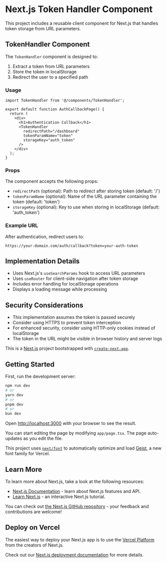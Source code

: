 # Next.js Token Handler Component

This project includes a reusable client component for Next.js that handles token storage from URL parameters.

## TokenHandler Component

The `TokenHandler` component is designed to:

1. Extract a token from URL parameters
2. Store the token in localStorage
3. Redirect the user to a specified path

### Usage

```tsx
import TokenHandler from '@/components/TokenHandler';

export default function AuthCallbackPage() {
  return (
    <div>
      <h1>Authentication Callback</h1>
      <TokenHandler 
        redirectPath="/dashboard" 
        tokenParamName="token" 
        storageKey="auth_token" 
      />
    </div>
  );
}
```

### Props

The component accepts the following props:

- `redirectPath` (optional): Path to redirect after storing token (default: '/')
- `tokenParamName` (optional): Name of the URL parameter containing the token (default: 'token')
- `storageKey` (optional): Key to use when storing in localStorage (default: 'auth_token')

### Example URL

After authentication, redirect users to:
```
https://your-domain.com/auth/callback?token=your-auth-token
```

## Implementation Details

- Uses Next.js's `useSearchParams` hook to access URL parameters
- Uses `useRouter` for client-side navigation after token storage
- Includes error handling for localStorage operations
- Displays a loading message while processing

## Security Considerations

- This implementation assumes the token is passed securely
- Consider using HTTPS to prevent token interception
- For enhanced security, consider using HTTP-only cookies instead of localStorage
- The token in the URL might be visible in browser history and server logs

This is a [Next.js](https://nextjs.org) project bootstrapped with [`create-next-app`](https://nextjs.org/docs/app/api-reference/cli/create-next-app).

## Getting Started

First, run the development server:

```bash
npm run dev
# or
yarn dev
# or
pnpm dev
# or
bun dev
```

Open [http://localhost:3000](http://localhost:3000) with your browser to see the result.

You can start editing the page by modifying `app/page.tsx`. The page auto-updates as you edit the file.

This project uses [`next/font`](https://nextjs.org/docs/app/building-your-application/optimizing/fonts) to automatically optimize and load [Geist](https://vercel.com/font), a new font family for Vercel.

## Learn More

To learn more about Next.js, take a look at the following resources:

- [Next.js Documentation](https://nextjs.org/docs) - learn about Next.js features and API.
- [Learn Next.js](https://nextjs.org/learn) - an interactive Next.js tutorial.

You can check out [the Next.js GitHub repository](https://github.com/vercel/next.js) - your feedback and contributions are welcome!

## Deploy on Vercel

The easiest way to deploy your Next.js app is to use the [Vercel Platform](https://vercel.com/new?utm_medium=default-template&filter=next.js&utm_source=create-next-app&utm_campaign=create-next-app-readme) from the creators of Next.js.

Check out our [Next.js deployment documentation](https://nextjs.org/docs/app/building-your-application/deploying) for more details.
